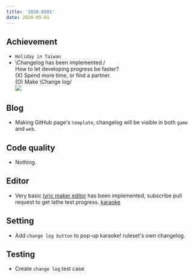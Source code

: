 ```yaml
---
title: '2020.0501'
date: 2020-05-01
---
```


## Achievement
- `Holiday in Taiwan`
- \Changelog has been implemented./    
    How to let developing progress be faster?    
    (X) Spend more time, or find a partner.  
    (O) Make \Change log/    
    ![](res/changelog.gif)

## Blog
- Making GitHub page's `template`, changelog will be visible in both `game` and `web`.

## Code quality
- Nothing.

## Editor
- Very basic [lyric maker editor](../2020.0426/README.md) has been implemented, subscribe pull request to get lathe test progress. [karaoke](#69@andy840119)

## Setting
- Add `change log button` to pop-up karaoke! ruleset's own changelog.

## Testing
- Create `change log` test case